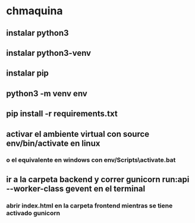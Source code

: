 # chmaquina
## instalar python3
## instalar python3-venv
## instalar pip
## python3 -m venv env
## pip install -r requirements.txt
## activar el ambiente virtual con source env/bin/activate en linux
### o el equivalente en windows con env/Scripts\activate.bat
## ir a la carpeta backend y correr gunicorn run:api --worker-class gevent en el terminal
### abrir index.html en la carpeta frontend mientras se tiene activado gunicorn
